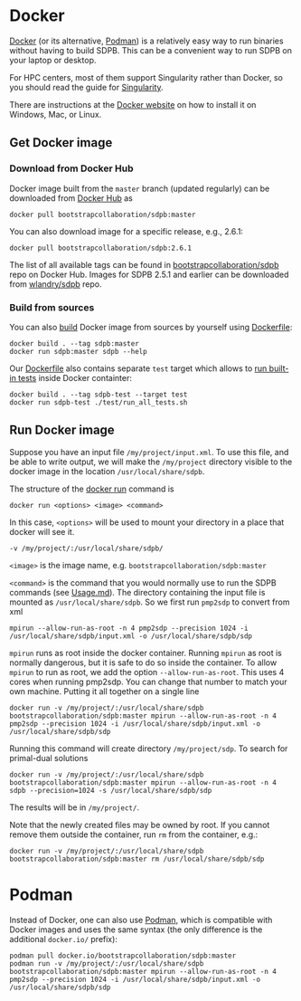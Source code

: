 # Docker

[Docker](https://www.docker.com/) (or its alternative, [Podman](https://podman.io))
is a relatively easy way to run binaries without having to build SDPB.
This can be a convenient way to run SDPB on your laptop or desktop.

For HPC centers, most of them support Singularity rather
than Docker, so you should read the guide for
[Singularity](Singularity.md).

There are instructions at the [Docker website](https://www.docker.com/get-started) on how to install it on Windows, Mac,
or Linux.

## Get Docker image

### Download from Docker Hub

Docker image built from the `master` branch (updated regularly)
can be downloaded from [Docker Hub](https://hub.docker.com/r/bootstrapcollaboration/sdpb/tags) as

    docker pull bootstrapcollaboration/sdpb:master

You can also download image for a specific release, e.g., 2.6.1:

    docker pull bootstrapcollaboration/sdpb:2.6.1

The list of all available tags can be found in
[bootstrapcollaboration/sdpb](https://hub.docker.com/r/bootstrapcollaboration/sdpb/tags) repo on Docker Hub.
Images for SDPB 2.5.1 and earlier can be downloaded from [wlandry/sdpb](https://hub.docker.com/r/wlandry/sdpb/tags)
repo.

### Build from sources

You can also [build](https://docs.docker.com/engine/reference/commandline/build/) Docker image from sources by yourself
using [Dockerfile](../Dockerfile):

    docker build . --tag sdpb:master
    docker run sdpb:master sdpb --help

Our [Dockerfile](../Dockerfile) also contains separate `test` target which allows
to [run built-in tests](../test/run_all_tests.sh) inside Docker containter:

    docker build . --tag sdpb-test --target test
    docker run sdpb-test ./test/run_all_tests.sh

## Run Docker image

Suppose you have an input file `/my/project/input.xml`. To use this
file, and be able to write output, we will make the `/my/project`
directory visible to the docker image in the location `/usr/local/share/sdpb`.

The structure of the [docker run](https://docs.docker.com/engine/reference/commandline/run/) command is

    docker run <options> <image> <command>
    
In this case, `<options>` will be used to mount your directory in a
place that docker will see it.

    -v /my/project/:/usr/local/share/sdpb/

`<image>` is the image name, e.g. `bootstrapcollaboration/sdpb:master`

`<command>` is the command that you would normally use to run the SDPB
commands (see [Usage.md](Usage.md)).  The directory containing the
input file is mounted as `/usr/local/share/sdpb`. So we first run `pmp2sdp` to
convert from xml

    mpirun --allow-run-as-root -n 4 pmp2sdp --precision 1024 -i /usr/local/share/sdpb/input.xml -o /usr/local/share/sdpb/sdp
    
`mpirun` runs as root inside the docker container.  Running `mpirun` as
root is normally dangerous, but it is safe to do so inside the
container. To allow `mpirun` to run as root, we add the option
`--allow-run-as-root`. This uses 4 cores when running pmp2sdp. You
can change that number to match your own machine.  Putting it all
together on a single line

    docker run -v /my/project/:/usr/local/share/sdpb bootstrapcollaboration/sdpb:master mpirun --allow-run-as-root -n 4 pmp2sdp --precision 1024 -i /usr/local/share/sdpb/input.xml -o /usr/local/share/sdpb/sdp

Running this command will create directory `/my/project/sdp`.
To search for primal-dual solutions

    docker run -v /my/project/:/usr/local/share/sdpb bootstrapcollaboration/sdpb:master mpirun --allow-run-as-root -n 4 sdpb --precision=1024 -s /usr/local/share/sdpb/sdp

The results will be in `/my/project/`.

Note that the newly created files may be owned by root.
If you cannot remove them outside the container, run `rm` from the container, e.g.:

    docker run -v /my/project/:/usr/local/share/sdpb bootstrapcollaboration/sdpb:master rm /usr/local/share/sdpb/sdp

# Podman

Instead of Docker, one can also use [Podman](https://podman.io), which is compatible with Docker images and uses the
same syntax (the only difference is the additional `docker.io/` prefix):

    podman pull docker.io/bootstrapcollaboration/sdpb:master
    podman run -v /my/project/:/usr/local/share/sdpb bootstrapcollaboration/sdpb:master mpirun --allow-run-as-root -n 4 pmp2sdp --precision 1024 -i /usr/local/share/sdpb/input.xml -o /usr/local/share/sdpb/sdp